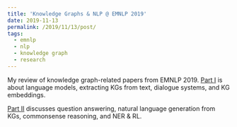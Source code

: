 ```yaml
---
title: 'Knowledge Graphs & NLP @ EMNLP 2019'
date: 2019-11-13
permalink: /2019/11/13/post/
tags:
  - emnlp
  - nlp
  - knowledge graph
  - research
---
```


My review of knowledge graph-related papers from EMNLP 2019.
[Part I](https://medium.com/@mgalkin/knowledge-graphs-nlp-emnlp-2019-part-i-e4e69fd7957c) is about language models, extracting KGs from text, dialogue systems, and KG embeddings.


[Part II](https://medium.com/@mgalkin/knowledge-graphs-nlp-emnlp-2019-part-ii-56f5b03ad9ba) discusses question answering, natural language generation from KGs, commonsense reasoning, and NER & RL. 



